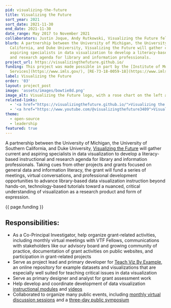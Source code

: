 ```yaml
---
pid: visualizing-the-future
title: Visualizing the Future
sort_year: 2021
sort_date: 2021-11-30
end_date: 2021-11-30
date_range: May 2017 to November 2021
collaborators: Justin Joque, Andy Rutkowski, Visualizing the Future fellows
blurb: A partnership between the University of Michigan, the University of Southern
  California, and Duke University, Visualizing the Future will gather current and
  aspiring specialists in data visualization to develop a literacy-based instructional
  and research agenda for library and information professionals.
project_url: https://visualizingthefuture.github.io/
funding: This project was made possible in part by the [Institute of Museum and Library
  Services](https://www.imls.gov/), [RE-73-18-0059-18](https://www.imls.gov/grants/awarded/re-73-18-0059-18).
label: Visualizing the Future
order: '03'
layout: project_post
image: 'assets/images/bowtie8d.png'
image_alt: Visualizing the Future logo, with a rose chart on the left and a colorful group of people on the right.
related-links:
  - '<a href="https://visualizingthefuture.github.io/">Visualizing the Future project website</a>'
  - '<a href="https://www.youtube.com/@visualizingthefuture3409">Visualizing the Future YouTube channel</a>'
theme: 
  - open-source
  - leadership
featured: true
---
```

A partnership between the University of Michigan, the University of Southern
California, and Duke University, [Visualizing the Future](https://visualizingthefuture.github.io/) will gather current and
aspiring specialists in data visualization to develop a literacy-based instructional
and research agenda for library and information professionals. Taking cues from
other projects and grants focused on general data and information literacy, the
grant will fund a series of meetings, virtual conversations, and professional development
opportunities to advance library-based data visualization instruction beyond hands-on,
technology-based tutorials toward a nuanced, critical understanding of visualization
as a research product and form of expression.

{{ page.funding }}

## Responsibilities:

* As a Co-Principal Investigator, help organize grant-related activities, including monthly virtual meetings with VTF Fellows, communications with stakeholders like our advisory board and growing community of practice, documentation of grant activities on public websites, and participation in grant-related projects
* Serve as project lead and primary developer for <a href="https://visualizingthefuture.github.io/examples-repository/">Teach Viz By Example</a>, an online repository for example datasets and visualizations that are especially well suited for teaching critical issues in data visualization
* Serve as primary designer and analyst for grant assessment work
* Help develop and coordinate development of data visualization [instructional modules](https://visualizingthefuture.github.io/data-viz-101/) and [videos](https://www.youtube.com/playlist?list=PLNSGxw-xV6Nd88myphRROrYhodrU3m8Hd)
* Collaborated to organize many public events, including [monthly virtual discussion sessions](https://youtube.com/playlist?list=PLNSGxw-xV6Nf7P-HnKCCitLBU6IYd8Kup) and a [three-day public symposium](https://youtube.com/playlist?list=PLNSGxw-xV6Nfs2S3WSR_SPn5Of86YXPL3)